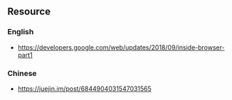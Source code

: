 ## Resource

### English
- https://developers.google.com/web/updates/2018/09/inside-browser-part1

### Chinese
- https://juejin.im/post/6844904031547031565